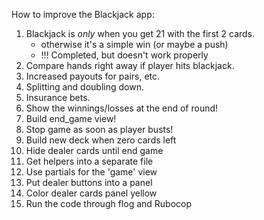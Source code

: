 How to improve the Blackjack app:

1. Blackjack is _only_ when you get 21 with the first 2 cards.
    - otherwise it's a simple win (or maybe a push)
    - !!! Completed, but doesn't work properly
2. Compare hands right away if player hits blackjack.
3. Increased payouts for pairs, etc.
3. Splitting and doubling down.
4. Insurance bets.
5. Show the winnings/losses at the end of round!
6. Build end_game view!
7. Stop game as soon as player busts!
8. Build new deck when zero cards left
9. Hide dealer cards until end game
10. Get helpers into a separate file
11. Use partials for the 'game' view
12. Put dealer buttons into a panel
13. Color dealer cards panel yellow
14. Run the code through flog and Rubocop